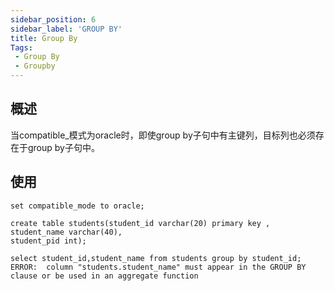 ```yaml
---
sidebar_position: 6
sidebar_label: 'GROUP BY'
title: Group By
Tags:
 - Group By
 - Groupby
---
```


## 概述
当compatible_模式为oracle时，即使group by子句中有主键列，目标列也必须存在于group by子句中。

## 使用
```
set compatible_mode to oracle;

create table students(student_id varchar(20) primary key ,
student_name varchar(40),
student_pid int);

select student_id,student_name from students group by student_id;
ERROR:  column "students.student_name" must appear in the GROUP BY clause or be used in an aggregate function
```
